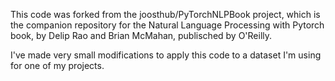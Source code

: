 This code was forked from the joosthub/PyTorchNLPBook project, which is the companion repository for the Natural Language Processing with Pytorch book, by Delip Rao and Brian McMahan, publisched by O'Reilly.

I've made very small modifications to apply this code to a dataset I'm using for one of my projects.
